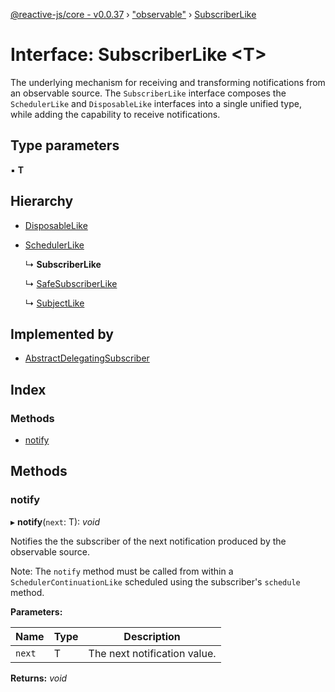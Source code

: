 [@reactive-js/core - v0.0.37](../README.md) › ["observable"](../modules/_observable_.md) › [SubscriberLike](_observable_.subscriberlike.md)

# Interface: SubscriberLike <**T**>

The underlying mechanism for receiving and transforming notifications from an
observable source. The `SubscriberLike` interface composes the `SchedulerLike` and
`DisposableLike` interfaces into a single unified type, while adding the capability
to receive notifications.

## Type parameters

▪ **T**

## Hierarchy

* [DisposableLike](_disposable_.disposablelike.md)

* [SchedulerLike](_scheduler_.schedulerlike.md)

  ↳ **SubscriberLike**

  ↳ [SafeSubscriberLike](_observable_.safesubscriberlike.md)

  ↳ [SubjectLike](_observable_.subjectlike.md)

## Implemented by

* [AbstractDelegatingSubscriber](../classes/_observable_.abstractdelegatingsubscriber.md)

## Index

### Methods

* [notify](_observable_.subscriberlike.md#notify)

## Methods

###  notify

▸ **notify**(`next`: T): *void*

Notifies the the subscriber of the next notification produced by the observable source.

Note: The `notify` method must be called from within a `SchedulerContinuationLike`
scheduled using the subscriber's `schedule` method.

**Parameters:**

Name | Type | Description |
------ | ------ | ------ |
`next` | T | The next notification value.  |

**Returns:** *void*
